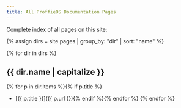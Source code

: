 ```yaml
---
title: All ProffieOS Documentation Pages
---
```

Complete index of all pages on this site:

{% assign dirs = site.pages | group_by: "dir" | sort: "name" %} 

{% for dir in dirs %}
## {{ dir.name | capitalize }}
{% for p in dir.items %}{% if p.title %}
  * [{{ p.title }}]({{ p.url }}){% endif %}{% endfor %}
{% endfor %}
